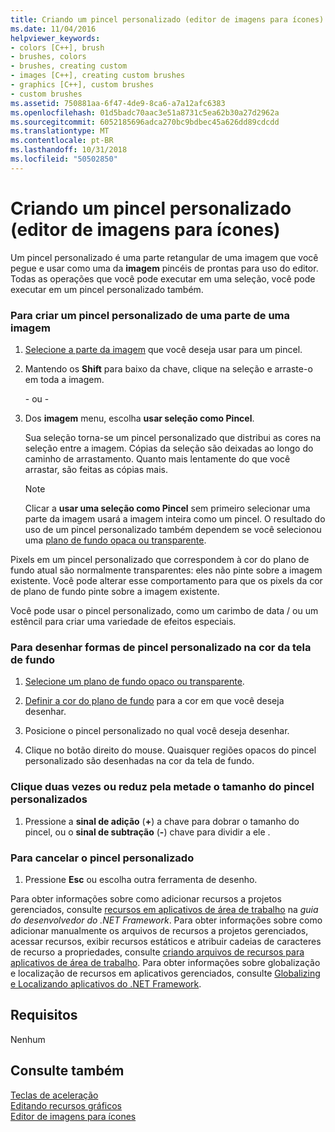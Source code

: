 ```yaml
---
title: Criando um pincel personalizado (editor de imagens para ícones)
ms.date: 11/04/2016
helpviewer_keywords:
- colors [C++], brush
- brushes, colors
- brushes, creating custom
- images [C++], creating custom brushes
- graphics [C++], custom brushes
- custom brushes
ms.assetid: 750881aa-6f47-4de9-8ca6-a7a12afc6383
ms.openlocfilehash: 01d5badc70aac3e51a8731c5ea62b30a27d2962a
ms.sourcegitcommit: 6052185696adca270bc9bdbec45a626dd89cdcdd
ms.translationtype: MT
ms.contentlocale: pt-BR
ms.lasthandoff: 10/31/2018
ms.locfileid: "50502850"
---
```

# <a name="creating-a-custom-brush-image-editor-for-icons"></a>Criando um pincel personalizado (editor de imagens para ícones)

Um pincel personalizado é uma parte retangular de uma imagem que você pegue e usar como uma da **imagem** pincéis de prontas para uso do editor. Todas as operações que você pode executar em uma seleção, você pode executar em um pincel personalizado também.

### <a name="to-create-a-custom-brush-from-a-portion-of-an-image"></a>Para criar um pincel personalizado de uma parte de uma imagem

1. [Selecione a parte da imagem](../windows/selecting-an-area-of-an-image-image-editor-for-icons.md) que você deseja usar para um pincel.

2. Mantendo os **Shift** para baixo da chave, clique na seleção e arraste-o em toda a imagem.

   \- ou -

3. Dos **imagem** menu, escolha **usar seleção como Pincel**.

   Sua seleção torna-se um pincel personalizado que distribui as cores na seleção entre a imagem. Cópias da seleção são deixadas ao longo do caminho de arrastamento. Quanto mais lentamente do que você arrastar, são feitas as cópias mais.

   > [!NOTE]
   > Clicar a **usar uma seleção como Pincel** sem primeiro selecionar uma parte da imagem usará a imagem inteira como um pincel. O resultado do uso de um pincel personalizado também dependem se você selecionou uma [plano de fundo opaca ou transparente](../windows/choosing-a-transparent-or-opaque-background-image-editor-for-icons.md).

Pixels em um pincel personalizado que correspondem à cor do plano de fundo atual são normalmente transparentes: eles não pinte sobre a imagem existente. Você pode alterar esse comportamento para que os pixels da cor de plano de fundo pinte sobre a imagem existente.

Você pode usar o pincel personalizado, como um carimbo de data / ou um estêncil para criar uma variedade de efeitos especiais.

### <a name="to-draw-custom-brush-shapes-in-the-background-color"></a>Para desenhar formas de pincel personalizado na cor da tela de fundo

1. [Selecione um plano de fundo opaco ou transparente](../windows/choosing-a-transparent-or-opaque-background-image-editor-for-icons.md).

2. [Definir a cor do plano de fundo](../windows/selecting-foreground-or-background-colors-image-editor-for-icons.md) para a cor em que você deseja desenhar.

3. Posicione o pincel personalizado no qual você deseja desenhar.

4. Clique no botão direito do mouse. Quaisquer regiões opacos do pincel personalizado são desenhadas na cor da tela de fundo.

### <a name="to-double-or-halve-the-custom-brush-size"></a>Clique duas vezes ou reduz pela metade o tamanho do pincel personalizados

1. Pressione a **sinal de adição** (**+**) a chave para dobrar o tamanho do pincel, ou o **sinal de subtração** (**-**) chave para dividir a ele .

### <a name="to-cancel-the-custom-brush"></a>Para cancelar o pincel personalizado

1. Pressione **Esc** ou escolha outra ferramenta de desenho.

Para obter informações sobre como adicionar recursos a projetos gerenciados, consulte [recursos em aplicativos de área de trabalho](/dotnet/framework/resources/index) na *guia do desenvolvedor do .NET Framework*. Para obter informações sobre como adicionar manualmente os arquivos de recursos a projetos gerenciados, acessar recursos, exibir recursos estáticos e atribuir cadeias de caracteres de recurso a propriedades, consulte [criando arquivos de recursos para aplicativos de área de trabalho](/dotnet/framework/resources/creating-resource-files-for-desktop-apps). Para obter informações sobre globalização e localização de recursos em aplicativos gerenciados, consulte [Globalizing e Localizando aplicativos do .NET Framework](/dotnet/standard/globalization-localization/index).

## <a name="requirements"></a>Requisitos

Nenhum

## <a name="see-also"></a>Consulte também

[Teclas de aceleração](../windows/accelerator-keys-image-editor-for-icons.md)<br/>
[Editando recursos gráficos](../windows/editing-graphical-resources-image-editor-for-icons.md)<br/>
[Editor de imagens para ícones](../windows/image-editor-for-icons.md)